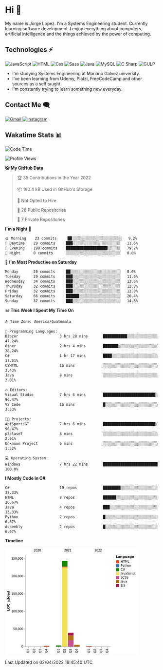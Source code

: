 
# Hi  👋

My name is Jorge López. I'm a Systems Engineering student. Currently learning software development. 
I enjoy everything about computers, artificial intelligence and the things achieved by the power of computing.

## Technologies ⚡
<p>
  <img alt="JavaScript" src="https://img.shields.io/badge/JavaScript-F7DF1E?logo=javascript&logoColor=white&style=for-the-badge" />
  <img alt="HTML" src="https://img.shields.io/badge/HTML-E34F26?logo=html5&logoColor=white&style=for-the-badge" />
  <img alt="Css" src="https://img.shields.io/badge/CSS-1572B6?logo=css3&logoColor=white&style=for-the-badge" />
  <img alt="Sass" src="https://img.shields.io/badge/Sass-CC6699?logo=sass&logoColor=white&style=for-the-badge" />
  <img alt="Java" src="https://img.shields.io/badge/java-1572B6?logo=java&logoColor=white&style=for-the-badge" />
  <img alt="MySQL" src="https://img.shields.io/badge/mysql-000?logo=mysql&logoColor=white&style=for-the-badge" />
  <img alt="C Sharp" src="https://img.shields.io/badge/C%23-239120?logo=c-sharp&logoColor=white&style=for-the-badge" />
  <img alt="GULP" src="https://img.shields.io/badge/gulp-FF0000?logo=gulp&logoColor=white&style=for-the-badge" />
</p>

- I'm studying Systems Engineering at Mariano Galvez university.
- I've been learning from Udemy, Platzi, FreeCodeCamp and other sources as a self taught.
- I'm constantly trying to learn something new everyday.

## Contact Me 🗨 

<p>
  <a href="mailto:jlopezgarciagt@gmail.com">
    <img alt="Gmail" src="https://img.shields.io/badge/gmail-FF0000?logo=gmail&logoColor=white&style=for-the-badge" />
  </a>
  <a href="https://www.instagram.com/jorge__ig__/">
    <img alt="Instagram" src="https://img.shields.io/badge/Instagram-E4405F?logo=instagram&logoColor=white&style=for-the-badge" />
  </a>
</p>

## Wakatime Stats 📊
<!--START_SECTION:waka-->
![Code Time](http://img.shields.io/badge/Code%20Time-66%20hrs%2019%20mins-blue)

![Profile Views](http://img.shields.io/badge/Profile%20Views-26-blue)

**🐱 My GitHub Data** 

> 🏆 35 Contributions in the Year 2022
 > 
> 📦 180.4 kB Used in GitHub's Storage 
 > 
> 🚫 Not Opted to Hire
 > 
> 📜 28 Public Repositories 
 > 
> 🔑 7 Private Repositories  
 > 
**I'm a Night 🦉** 

```text
🌞 Morning    23 commits     ██░░░░░░░░░░░░░░░░░░░░░░░   9.2% 
🌆 Daytime    29 commits     ███░░░░░░░░░░░░░░░░░░░░░░   11.6% 
🌃 Evening    198 commits    ███████████████████░░░░░░   79.2% 
🌙 Night      0 commits      ░░░░░░░░░░░░░░░░░░░░░░░░░   0.0%

```
📅 **I'm Most Productive on Saturday** 

```text
Monday       20 commits     ██░░░░░░░░░░░░░░░░░░░░░░░   8.0% 
Tuesday      29 commits     ███░░░░░░░░░░░░░░░░░░░░░░   11.6% 
Wednesday    34 commits     ███░░░░░░░░░░░░░░░░░░░░░░   13.6% 
Thursday     32 commits     ███░░░░░░░░░░░░░░░░░░░░░░   12.8% 
Friday       32 commits     ███░░░░░░░░░░░░░░░░░░░░░░   12.8% 
Saturday     66 commits     ██████░░░░░░░░░░░░░░░░░░░   26.4% 
Sunday       37 commits     ███░░░░░░░░░░░░░░░░░░░░░░   14.8%

```


📊 **This Week I Spent My Time On** 

```text
⌚︎ Time Zone: America/Guatemala

💬 Programming Languages: 
Blazor                   3 hrs 28 mins       ███████████░░░░░░░░░░░░░░   47.24% 
Other                    2 hrs 4 mins        ███████░░░░░░░░░░░░░░░░░░   28.24% 
C#                       1 hr 17 mins        ████░░░░░░░░░░░░░░░░░░░░░   17.51% 
CSHTML                   15 mins             ░░░░░░░░░░░░░░░░░░░░░░░░░   3.43% 
Java                     8 mins              ░░░░░░░░░░░░░░░░░░░░░░░░░   2.01%

🔥 Editors: 
Visual Studio            7 hrs 6 mins        ████████████████████████░   96.47% 
VS Code                  15 mins             █░░░░░░░░░░░░░░░░░░░░░░░░   3.53%

🐱‍💻 Projects: 
ApiSportsGT              7 hrs 6 mins        ████████████████████████░   96.47% 
p3clase7                 8 mins              ░░░░░░░░░░░░░░░░░░░░░░░░░   2.01% 
Unknown Project          6 mins              ░░░░░░░░░░░░░░░░░░░░░░░░░   1.52%

💻 Operating System: 
Windows                  7 hrs 22 mins       █████████████████████████   100.0%

```

**I Mostly Code in C#** 

```text
C#                       10 repos            ████████░░░░░░░░░░░░░░░░░   33.33% 
HTML                     8 repos             ██████░░░░░░░░░░░░░░░░░░░   26.67% 
Java                     4 repos             ███░░░░░░░░░░░░░░░░░░░░░░   13.33% 
Python                   2 repos             █░░░░░░░░░░░░░░░░░░░░░░░░   6.67% 
Assembly                 2 repos             █░░░░░░░░░░░░░░░░░░░░░░░░   6.67%

```


**Timeline**

![Chart not found](https://raw.githubusercontent.com/he1ox/he1ox/main/charts/bar_graph.png) 


 Last Updated on 02/04/2022 18:45:40 UTC
<!--END_SECTION:waka-->

<!---
he1ox/he1ox is a ✨ special ✨ repository because its `README.md` (this file) appears on your GitHub profile.
You can click the Preview link to take a look at your changes.
--->
